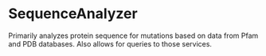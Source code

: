 # SequenceAnalyzer
Primarily analyzes protein sequence for mutations based on data from Pfam and PDB databases. Also allows for queries to those services.
